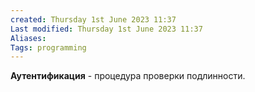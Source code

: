 ```yaml
---
created: Thursday 1st June 2023 11:37
Last modified: Thursday 1st June 2023 11:37
Aliases: 
Tags: programming
---
```


**Аутентификация** - процедура проверки подлинности. 